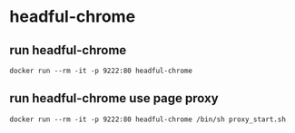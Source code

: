 # headful-chrome

## run headful-chrome

```
docker run --rm -it -p 9222:80 headful-chrome
```

## run headful-chrome use page proxy

```
docker run --rm -it -p 9222:80 headful-chrome /bin/sh proxy_start.sh
```

